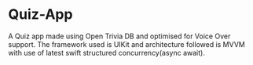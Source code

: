 # Quiz-App
A Quiz app made using Open Trivia DB and optimised for Voice Over support. The framework used is UIKit and architecture followed is MVVM with use of latest swift structured concurrency(async await).
